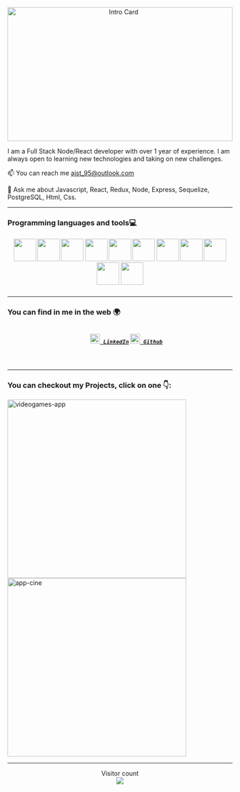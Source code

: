 <p align="center">
  <img src="https://miro.medium.com/max/1200/1*sV60JhlYL4IdWjcNvKTJRA.png" width="100%" height="300px" title="Intro Card" alt="Intro Card">
</p>

I am a Full Stack Node/React developer with over 1 year of experience. I am always open to learning new technologies and taking on new challenges.
 

 📫 You can reach me ajst_95@outlook.com
 
 💬 Ask me about Javascript, React, Redux, Node, Express, Sequelize, PostgreSQL, Html, Css.



---


### Programming languages and tools:computer:

<h5 align="center">
<a href="#"><img src="https://cdn.jsdelivr.net/gh/devicons/devicon/icons/javascript/javascript-original.svg"  width ="50px"/></a>
<a href="#"><img src="https://cdn.jsdelivr.net/gh/devicons/devicon/icons/react/react-original.svg" width ="50px"/></a>
<a href="#"><img src="https://cdn.jsdelivr.net/gh/devicons/devicon/icons/redux/redux-original.svg" width ="50px"/></a>
<a href="#"><img src="https://cdn.jsdelivr.net/gh/devicons/devicon/icons/nodejs/nodejs-original.svg" width ="50px"/></a>
<a href="#"><img src="https://cdn.jsdelivr.net/gh/devicons/devicon/icons/express/express-original.svg"  width ="50px"/></a>
<a href="#"><img src="https://cdn.jsdelivr.net/gh/devicons/devicon/icons/sequelize/sequelize-original.svg" width ="50px"/></a>
<a href="#"><img src="https://cdn.jsdelivr.net/gh/devicons/devicon/icons/postgresql/postgresql-original.svg" width ="50px"/></a>
<a href="#"><img src="https://cdn.jsdelivr.net/gh/devicons/devicon/icons/git/git-original.svg" width ="50px" /></a>
<a href="#"><img src="https://cdn.jsdelivr.net/gh/devicons/devicon/icons/github/github-original.svg" width ="50px"/></a>
<a href="#"><img src="https://cdn.jsdelivr.net/gh/devicons/devicon/icons/html5/html5-original.svg" width ="50px"/></a>
<a href="#"><img src="https://cdn.jsdelivr.net/gh/devicons/devicon/icons/css3/css3-original.svg" width ="50px"/></a>
<a href="#"></a>
</h5>

---


### You can find in me in the web 🌍
<h5 align="center">
  
  <code>
    <a href="https://www.linkedin.com/in/albertosmith-developer/" title="LinkedIn"><img width="22" src="https://github.com/zumrudu-anka/zumrudu-anka/blob/master/images/linkedin.svg"> LinkedIn</a></code>
  <code><a href="https://github.com/Albert-25" title="Github"><img width="22" src="https://github.com/zumrudu-anka/zumrudu-anka/blob/master/images/github.svg"> Github</a></code>
  
</h5>
<br/>


---
### You can checkout my Projects, click on one 👇: 

<a href="https://searchyourgame.vercel.app/home"><img src="https://i.ibb.co/J3m2yrf/videogames-app.png" alt="videogames-app" border="0" width="400px"></a>
<a href="https://github.com/Albert-25/Cinema-Manager-App"><img src="https://i.ibb.co/ngJGDB6/app-cine.png" alt="app-cine" border="0" width="400px"></a>

---

<p align="center"> 
  Visitor count<br>
  <img src="https://profile-counter.glitch.me/ashwanisng/count.svg" />
</p>

